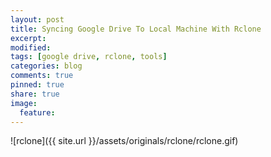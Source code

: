 ```yaml
---
layout: post
title: Syncing Google Drive To Local Machine With Rclone
excerpt:
modified:
tags: [google drive, rclone, tools]
categories: blog
comments: true
pinned: true
share: true
image:
  feature:
---
```


![rclone]({{ site.url }}/assets/originals/rclone/rclone.gif)
